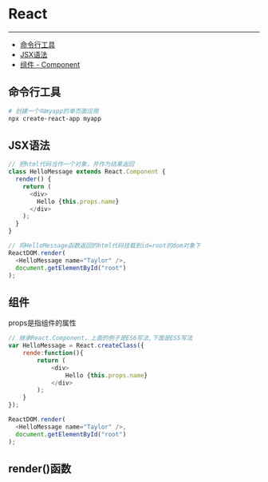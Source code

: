# React

---

* [命令行工具](#命令行工具)
* [JSX语法](#jsx语法)
* [组件 - Component](#组件)

## 命令行工具

```bash
# 创建一个叫myapp的单页面应用
npx create-react-app myapp
```

## JSX语法

```JavaScript
// 把html代码当作一个对象，并作为结果返回
class HelloMessage extends React.Component {
  render() {
    return (
      <div>
        Hello {this.props.name}
      </div>
    );
  }
}

// 将HelloMessage函数返回的html代码挂载到id=root的dom对象下
ReactDOM.render(
  <HelloMessage name="Taylor" />,
  document.getElementById("root")
);
```

## 组件

props是指组件的属性

```JavaScript
// 继承React.Component，上面的例子是ES6写法,下面是ES5写法
var HelloMessage = React.createClass({
    rende:function(){
        return (
            <div>
                Hello {this.props.name}
            </div>
        );
    }
});

ReactDOM.render(
  <HelloMessage name="Taylor" />,
  document.getElementById("root")
);
```

## render\(\)函数



